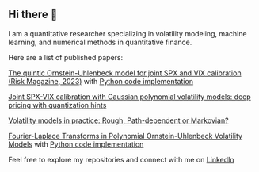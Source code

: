 ## Hi there 👋

I am a quantitative researcher specializing in volatility modeling, machine learning, and numerical methods in quantitative finance.

Here are a list of published papers:

[The quintic Ornstein-Uhlenbeck model for joint SPX and VIX calibration (Risk Magazine, 2023)](https://papers.ssrn.com/sol3/papers.cfm?abstract_id=4308677) with [Python code implementation](https://github.com/shaunlinz02/quintic_ou_joint_spx_vix_calibration)

[Joint SPX-VIX calibration with Gaussian polynomial volatility models: deep pricing with quantization hints](https://papers.ssrn.com/sol3/papers.cfm?abstract_id=4292544)

[Volatility models in practice: Rough, Path-dependent or Markovian?](https://papers.ssrn.com/sol3/papers.cfm?abstract_id=4684016)

[Fourier-Laplace Transforms in Polynomial Ornstein-Uhlenbeck Volatility Models](https://papers.ssrn.com/sol3/papers.cfm?abstract_id=4816314) with [Python code implementation](https://github.com/shaunlinz02/fourier_laplace_transform_polynomial_ou)

Feel free to explore my repositories and connect with me on [LinkedIn](https://www.linkedin.com/in/shaun-li-66a6582b/)




<!--
**shaunlinz02/shaunlinz02** is a ✨ _special_ ✨ repository because its `README.md` (this file) appears on your GitHub profile.

Here are some ideas to get you started:

- 🔭 I’m currently working on ...
- 🌱 I’m currently learning ...
- 👯 I’m looking to collaborate on ...
- 🤔 I’m looking for help with ...
- 💬 Ask me about ...
- 📫 How to reach me: ...
- 😄 Pronouns: ...
- ⚡ Fun fact: ...
-->
